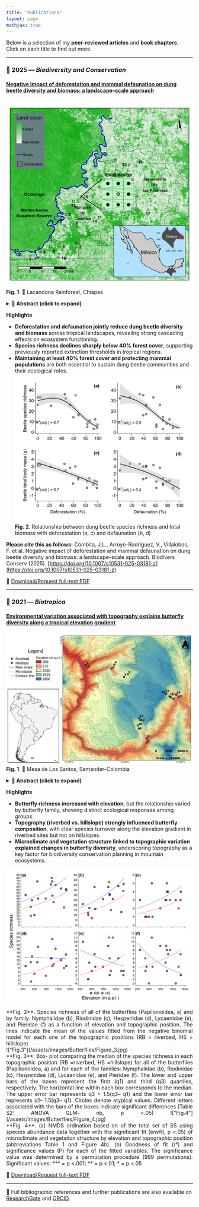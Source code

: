 ```yaml
---
title: "Publications"
layout: page
mathjax: true
---
```


Below is a selection of my **peer-reviewed articles** and **book chapters**.  
Click on each title to find out more.

---
### 🧩 2025 — *Biodiversity and Conservation*
#### [Negative impact of deforestation and mammal defaunation on dung beetle diversity and biomass: a landscape–scale approach](https://link.springer.com/epdf/10.1007/s10531-025-03181-z?sharing_token=Ph9WJzmD-vyPoixZClJkpve4RwlQNchNByi7wbcMAY5B0YCdq1Cn_9m64l8cPmpP3ZMvbPdnnW3uPd_7mqsYI8zaZ7paE8BxZD71BIs6svo2-5Z1Oja-GjqdvjRlV543CIaf94Q_w8ZVX4sdneaeP899cAHRIg7jw_-89Ktld3I%3D)
!["Fig.1"](/assets/images/CHIAPAS_plots_mc1_2.1.png)
**Fig. 1**. 📍 Lacandona Rainforest, Chiapas
 <details>
  <summary><strong>📘 Abstract (click to expand)</strong></summary>
<div style="text-align: justify;">
  Tropical forests and their fauna are being lost at alarming rates, causing important cascading effects that can limit ecosystem functioning. A significant cascading effect relates to dung beetles, which depend on forests and the excrement of terrestrial mammals for feeding and reproduction, making them particularly vulnerable to both deforestation and defaunation. While recent studies have explored the influence of forest structure and mammal activity on dung beetle communities in fragmented landscapes, to our knowledge, no study to date has simultaneously tested the combined effects of deforestation and defaunation on dung beetle species richness and body mass across a continuous landscape–scale gradient of forest loss. We assessed whether and how species richness and body mass of dung beetles relate to deforestation and defaunation across 18 1–km² landscapes in a Mesoamerican biodiversity hotspot. Our results indicated that landscape–scale species richness and body mass of dung beetles decrease in more deforested and defaunated landscapes. Indeed, such a decrease in species richness accelerated in landscapes with < 40% of remaining forest cover, supporting previous extinction thresholds documented for this and other tropical regions. Our findings underscore the importance of stopping deforestation and defaunation in the region, as (i) both factors are crucial to maintaining dung beetle diversity at the landscape scale; and (ii) the remaining forest cover at the regional scale (≈ 40%) falls within our estimated extinction threshold. </div> </details>

**Highlights**
  - **Deforestation and defaunation jointly reduce dung beetle diversity and biomass** across tropical landscapes, revealing strong cascading effects on ecosystem functioning.
  - **Species richness declines sharply below 40% forest cover**, supporting previously reported extinction thresholds in tropical regions.
  - **Maintaining at least 40% forest cover and protecting mammal populations** are both essential to sustain dung beetle communities and their ecological roles.
!["Fig.2"](/assets/images/Figure_2_2_CI.png)
**Fig. 2**. Relationship between dung beetle species richness and total biomass with deforestation (a, c) and defaunation (b, d)

**Please cite this as follows:** Cómbita, J.L., Arroyo-Rodríguez, V., Villalobos, F. et al. Negative impact of deforestation and mammal defaunation on dung beetle diversity and biomass: a landscape–scale approach. Biodivers Conserv (2025). [https://doi.org/10.1007/s10531-025-03181-z](https://doi.org/10.1007/s10531-025-03181-z)

📄 [Download/Request full-text PDF](https://www.researchgate.net/publication/396235816_Negative_impact_of_deforestation_and_mammal_defaunation_on_dung_beetle_diversity_and_biomass_a_landscape-scale_approach)

---

### 🦋 2021 — *Biotropica*
#### [Environmental variation associated with topography explains butterfly diversity along a tropical elevation gradient](https://onlinelibrary.wiley.com/doi/epdf/10.1111/btp.13040)
!["Fig.1"](/assets/images/Butterflies/Figure_1.jpg)
**Fig. 1**. 📍 Mesa de Los Santos, Santander-Colombia

<details>
  <summary><strong>📘 Abstract (click to expand)</strong></summary>
<div style="text-align: justify;">
  Few studies have evaluated the role of topography on the diversity patterns of biological communities along elevation gradients. We evaluated the influence of microclimate and vegetation structure associated with topographic variation on the richness and composition of species of different families of butterflies on a mountain located in a dry enclave (Chicamocha River Canyon) in the northern Andes, Colombia. We captured butterflies over four months at 18 elevations (300 to 1500 m a.s.l.) in two topographic positions (riverbed and hillslope) using an entomological net and traps baited with fermented fruit. In general, butterfly richness increased with elevation in both topographic positions. However, the richness–elevation relationship changed with butterfly family. The riverbed and hillslope sites host different assemblages of butterflies, and this pattern that was consistent for most families. In the riverbed, two sets of species are recognized along the elevation gradient (one below 700 m a.s.l. and the other above 1000 m a.s.l.), mainly owing to species replacement. On the hillslopes, there was no clear pattern of grouping associated with elevation. Microclimate differences between the riverbed and hillslope sites along the elevation gradient were related to the vegetation structure and explained the variation in butterfly species composition. Our results highlight the role of topography not only by explaining the response of species richness and composition to environmental variation determined by elevation, but also as a factor that must be considered in the planning and management of biodiversity conservation in the mountains. Abstract in Spanish is available with online material. </div> </details>
  
  **Highlights**
  - **Butterfly richness increased with elevation**, but the relationship varied by butterfly family, showing distinct ecological responses among groups.
  - **Topography (riverbed vs. hillslope) strongly influenced butterfly composition**, with clear species turnover along the elevation gradient in riverbed sites but not on hillslopes.
  - **Microclimate and vegetation structure linked to topographic variation explained changes in butterfly diversity**, underscoring topography as a key factor for biodiversity conservation planning in mountain ecosystems.  

!["Fig.2"](/assets/images/Butterflies/Figure_2.jpg)
<div style="text-align: justify;">**Fig. 2**. Species richness of all of the butterflies (Papilionoidea, a) and by family. Nymphalidae (b), Riodinidae (c), Hesperiidae (d), Lycaenidae (e), and Pieridae (f) as a function of elevation and topographic position. The lines indicate the mean of the values fitted from the negative binomial model for each one of the topographic positions (RB = riverbed, HS = hillslope)</div>
!["Fig.3"](/assets/images/Butterflies/Figure_3.jpg)
<div style="text-align: justify;">**Fig. 3**. Box- plot comparing the median of the species richness in each topographic position (RB =riverbed, HS =hillslope) for all of the butterflies (Papilionoidea, a) and for each of the families: Nymphalidae (b), Riodinidae (c), Hesperiidae (d), Lycaenidae (e), and Pieridae (f). The lower and upper bars of the boxes represent the first (q1) and third (q3) quartiles, respectively. The horizontal line within each box corresponds to the median. The upper error bar represents q3 + 1.5(q3– q1) and the lower error bar represents q1– 1.5(q3– q1). Circles denote atypical values. Different letters associated with the bars of the boxes indicate significant differences (Table S2: ANOVA GLM- nb, p <.05)
!["Fig.4"](/assets/images/Butterflies/Figure_4.jpg)</div>
<div style="text-align: justify;">**Fig. 4**. (a) NMDS ordination based on of the total set of SS using species abundance data together with the significant fit (envfit, p <.05) of microclimate and vegetation structure by elevation and topographic position (abbreviations Table 1 and Figure 4b). (b) Goodness of fit (r²) and significance values (P) for each of the fitted variables. The significance value was determined by a permutation procedure (999 permutations). Significant values: *** = p <.001; ** = p <.01; * = p <.05</div>

  📄 [Download/Request full-text PDF](https://www.researchgate.net/publication/356496063_Environmental_variation_associated_with_topography_explains_butterfly_diversity_along_a_tropical_elevation_gradient)

---

🧾 Full bibliographic references and further publications are also available on [ResearchGate](https://www.researchgate.net/profile/Jose-Luis-Combita) and [ORCID](https://orcid.org/0000-0001-6641-9208).

